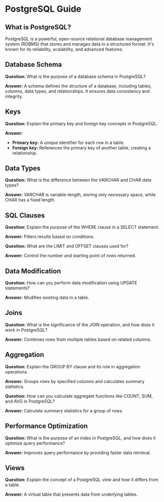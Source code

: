 # PostgreSQL Guide

## What is PostgreSQL?

PostgreSQL is a powerful, open-source relational database management system (RDBMS) that stores and manages data in a structured format. It's known for its reliability, scalability, and advanced features.

## Database Schema

**Question:** What is the purpose of a database schema in PostgreSQL?

**Answer:** A schema defines the structure of a database, including tables, columns, data types, and relationships. It ensures data consistency and integrity.

## Keys

**Question:** Explain the primary key and foreign key concepts in PostgreSQL.

**Answer:**

- **Primary key:** A unique identifier for each row in a table.
- **Foreign key:** References the primary key of another table, creating a relationship.

## Data Types

**Question:** What is the difference between the VARCHAR and CHAR data types?

**Answer:** VARCHAR is variable-length, storing only necessary space, while CHAR has a fixed length.

## SQL Clauses

**Question:** Explain the purpose of the WHERE clause in a SELECT statement.

**Answer:** Filters results based on conditions.

**Question:** What are the LIMIT and OFFSET clauses used for?

**Answer:** Control the number and starting point of rows returned.

## Data Modification

**Question:** How can you perform data modification using UPDATE statements?

**Answer:** Modifies existing data in a table.

## Joins

**Question:** What is the significance of the JOIN operation, and how does it work in PostgreSQL?

**Answer:** Combines rows from multiple tables based on related columns.

## Aggregation

**Question:** Explain the GROUP BY clause and its role in aggregation operations.

**Answer:** Groups rows by specified columns and calculates summary statistics.

**Question:** How can you calculate aggregate functions like COUNT, SUM, and AVG in PostgreSQL?

**Answer:** Calculate summary statistics for a group of rows.

## Performance Optimization

**Question:** What is the purpose of an index in PostgreSQL, and how does it optimize query performance?

**Answer:** Improves query performance by providing faster data retrieval.

## Views

**Question:** Explain the concept of a PostgreSQL view and how it differs from a table.

**Answer:** A virtual table that presents data from underlying tables.
